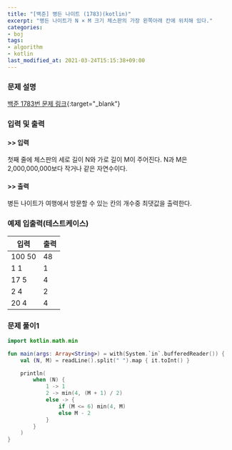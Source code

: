```yaml
---
title: "[백준] 병든 나이트 (1783)(kotlin)"
excerpt: "병든 나이트가 N × M 크기 체스판의 가장 왼쪽아래 칸에 위치해 있다."
categories:
- boj
tags:
- algorithm
- kotlin
last_modified_at: 2021-03-24T15:15:38+09:00
---
```



### 문제 설명
[백준 1783번 문제 링크](https://www.acmicpc.net/problem/1783#description){:target="_blank"}




### 입력 및 출력
#### >> 입력
첫째 줄에 체스판의 세로 길이 N와 가로 길이 M이 주어진다. N과 M은 2,000,000,000보다 작거나 같은 자연수이다.



#### >> 출력
병든 나이트가 여행에서 방문할 수 있는 칸의 개수중 최댓값을 출력한다.





### 예제 입출력(테스트케이스)


|입력|출력|
|-----|------|
|100 50|48|
|1 1|1|
|17 5|4|
|2 4|2|
|20 4|4|




### 문제 풀이1
```kotlin
import kotlin.math.min

fun main(args: Array<String>) = with(System.`in`.bufferedReader()) {
    val (N, M) = readLine().split(" ").map { it.toInt() }

    println(
        when (N) {
            1 -> 1
            2 -> min(4, (M + 1) / 2)
            else -> {
                if (M <= 6) min(4, M)
                else M - 2
            }
        }
    )
}
```